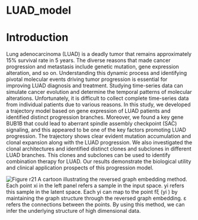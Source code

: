 # LUAD_model

# Introduction
Lung adenocarcinoma (LUAD) is a deadly tumor that remains approximately 15% survival rate in 5 years. The diverse reasons that made cancer progression and metastasis include genetic mutation, gene expression alteration, and so on. Understanding this dynamic process and identifying pivotal molecular events driving tumor progression is essential for improving LUAD diagnosis and treatment. Studying time-series data can simulate cancer evolution and determine the temporal patterns of molecular alterations. Unfortunately, it is difficult to collect complete time-series data from individual patients due to various reasons. In this study, we developed a trajectory model based on gene expression of LUAD patients and identified distinct progression branches. Moreover, we found a key gene BUB1B that could lead to aberrant spindle assembly checkpoint (SAC) signaling, and this appeared to be one of the key factors promoting LUAD progression. The trajectory shows clear evident mutation accumulation and clonal expansion along with the LUAD progression. We also investigated the clonal architectures and identified distinct clones and subclones in different LUAD branches. This clones and subclones can be used to identify combination therapy for LUAD. Our results demonstrate the biological utility and clinical application prospects of this progression model.


![Figure r21](https://user-images.githubusercontent.com/112677142/228104261-39291975-ab7f-4311-a833-3c06f84a372d.png)
A cartoon illustrating the reversed graph embedding method. Each point xi in the left panel refers a sample in the input space. yi refers this sample in the latent space. Each yi can map to the point fξ (yi ) by maintaining the graph structure through the reversed graph embedding. ε refers the connections between the points. By using this method, we can infer the underlying structure of high dimensional data.
